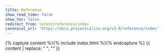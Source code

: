 ```yaml
---
title: Reference
show_read_time: false
show_toc: false
redirect_from: latest/reference/index
canonical_url: 'https://docs.projectcalico.org/v3.9/reference/index'
---
```

{% capture content %}{% include index.html %}{% endcapture %}
{{ content | replace: "    ", "" }}
